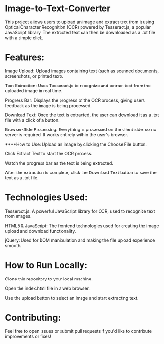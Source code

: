 # Image-to-Text-Converter
This project allows users to upload an image and extract text from it using Optical Character Recognition (OCR) powered by Tesseract.js, a popular JavaScript library. The extracted text can then be downloaded as a .txt file with a simple click.

# Features:
Image Upload: Upload images containing text (such as scanned documents, screenshots, or printed text).

Text Extraction: Uses Tesseract.js to recognize and extract text from the uploaded image in real time.

Progress Bar: Displays the progress of the OCR process, giving users feedback as the image is being processed.

Download Text: Once the text is extracted, the user can download it as a .txt file with a click of a button.

Browser-Side Processing: Everything is processed on the client side, so no server is required. It works entirely within the user's browser.

****How to Use:
Upload an image by clicking the Choose File button.

Click Extract Text to start the OCR process.

Watch the progress bar as the text is being extracted.

After the extraction is complete, click the Download Text button to save the text as a .txt file.

# Technologies Used:
Tesseract.js: A powerful JavaScript library for OCR, used to recognize text from images.

HTML5 & JavaScript: The frontend technologies used for creating the image upload and download functionality.

jQuery: Used for DOM manipulation and making the file upload experience smooth.

# How to Run Locally:
Clone this repository to your local machine.

Open the index.html file in a web browser.

Use the upload button to select an image and start extracting text.

# Contributing:
Feel free to open issues or submit pull requests if you'd like to contribute improvements or fixes!
